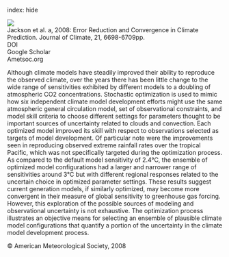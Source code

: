 index: hide

<div class="Citation">
    <div class="Citation-thumb CitationThumb-linked"  data-href="https://doi.org/10.1175/2008jcli2112.1">
      <img src="https://static.claimspace.cloud/climate-study-static/refs/thumbs/9/Jackson_et_al_2008a-thumb.png" />
    </div>

  <div class="Citation-body">
    <div class="Citation-text">Jackson et al. a, 2008: Error Reduction and Convergence in Climate Prediction. <span class="Article-journal">Journal of Climate, </span><span class="Article-volume">21, </span>6698-6709pp.</div>
    <div class="Citation-links">
      <div class="CitationLink" data-href="https://doi.org/10.1175/2008jcli2112.1">
        <div class="CitationLink-icon CitationLink-Doi"></div>
        <div class="CitationLink-text">DOI</div>
      </div>
      <div class="CitationLink" data-href="https://scholar.google.com/scholar?q=10.1175/2008jcli2112.1">
        <div class="CitationLink-icon CitationLink-Scholar"></div>
        <div class="CitationLink-text">Google Scholar</div>
      </div>
      <div class="CitationLink" data-href="http://journals.ametsoc.org/doi/abs/10.1175/2008JCLI2112.1">
        <div class="CitationLink-icon CitationLink-Publisher"></div>
        <div class="CitationLink-text">Ametsoc.org</div>
      </div>
    </div>
  </div>
</div>

Although climate models have steadily improved their ability to reproduce the observed climate, over the years there has been little change to the wide range of sensitivities exhibited by different models to a doubling of atmospheric CO2 concentrations. Stochastic optimization is used to mimic how six independent climate model development efforts might use the same atmospheric general circulation model, set of observational constraints, and model skill criteria to choose different settings for parameters thought to be important sources of uncertainty related to clouds and convection. Each optimized model improved its skill with respect to observations selected as targets of model development. Of particular note were the improvements seen in reproducing observed extreme rainfall rates over the tropical Pacific, which was not specifically targeted during the optimization process. As compared to the default model sensitivity of 2.4°C, the ensemble of optimized model configurations had a larger and narrower range of sensitivities around 3°C but with different regional responses related to the uncertain choice in optimized parameter settings. These results suggest current generation models, if similarly optimized, may become more convergent in their measure of global sensitivity to greenhouse gas forcing. However, this exploration of the possible sources of modeling and observational uncertainty is not exhaustive. The optimization process illustrates an objective means for selecting an ensemble of plausible climate model configurations that quantify a portion of the uncertainty in the climate model development process.

<div class="Citation-copy">
&copy; American Meteorological Society, 2008
</div>